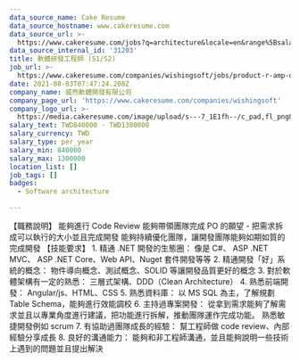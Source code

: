 ```yaml
---
data_source_name: Cake Resume
data_source_hostname: www.cakeresume.com
data_source_url: >-
  https://www.cakeresume.com/jobs?q=architecture&locale=en&range%5Bsalary_range%5D%5Bmin%5D=1000000&page=4
data_source_internal_id: '31203'
title: 軟體研發工程師 (S1/S2)
job_url: >-
  https://www.cakeresume.com/companies/wishingsoft/jobs/product-r-amp-d-engineer-s1-s2
date: 2021-08-03T07:47:24.208Z
company_name: 威煦軟體開發有限公司
company_page_url: 'https://www.cakeresume.com/companies/wishingsoft'
company_logo_url: >-
  https://media.cakeresume.com/image/upload/s---7_1E1fh--/c_pad,fl_png8,h_200,w_200/v1622527112/uygmfdxeogoheqydqw2x.png
salary_text: TWD840000 - TWD1300000
salary_currency: TWD
salary_type: per_year
salary_min: 840000
salary_max: 1300000
location_list: []
job_tags: []
badges:
  - Software architecture

---
```


【職務說明】 能夠進行 Code Review 能夠帶領團隊完成 PO 的願望 - 把需求拆成可以執行的大小並且完成開發 能夠持續優化團隊，讓開發團隊能夠如期如質的完成開發 【技能要求】 1. 精通 .NET 開發的生態圈： 像是 C#、 ASP .NET MVC、 ASP .NET Core、Web API、Nuget 套件開發等等 2. 精通開發「好」系統的概念： 物件導向概念、測試概念、SOLID 等讓開發品質更好的概念 3. 對於軟體架構有一定的熟悉： 三層式架構、DDD（Clean Architecture） 4. 熟悉前端開發： Angular/js、HTML、CSS 5. 熟悉資料庫： 以 MS SQL 為主，了解規劃 Table Schema，能夠進行效能調校 6. 主持過專案開發： 從拿到需求能夠了解需求並且以專業角度進行建議，把功能進行拆解，推動團隊運作完成功能。 熟悉敏捷開發例如 scrum 7. 有協助過團隊成長的經驗： 幫工程師做 code review、內部經驗分享成長 8. 良好的溝通能力： 能夠和非工程師溝通，並且能夠說明一些技術上遇到的問題並且提出解決